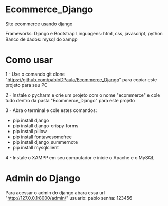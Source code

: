 # Ecommerce_Django

Site ecommerce usando django

Frameworks: Django e Bootstrap
Linguagens: html, css, javascript, python
Banco de dados: mysql do xampp

# Como usar

1 - Use o comando git clone "https://github.com/pabloDPaula/Ecommerce_Django" para copiar este projeto para seu PC

2 - Instale o pycharm e crie um projeto com o nome "ecommerce" e cole tudo dentro da pasta "Ecommerce_Django" para este projeto

3 - Abra o terminal e cole estes comandos:
- pip install django
- pip install django-crispy-forms
- pip install pillow
- pip install fontawesomefree
- pip install django_summernote
- pip install mysqlclient

4 - Instale o XAMPP em seu computador e inicie o Apache e o MySQL

# Admin do Django

Para acessar o admin do django abara essa url "http://127.0.0.1:8000/admin/" 
usuario: pablo
senha: 123456
